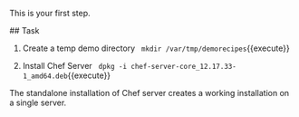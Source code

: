 This is your first step.

## Task

1. Create a temp demo directory
`
mkdir /var/tmp/demorecipes`{{execute}}

2. Install Chef Server
`
dpkg -i chef-server-core_12.17.33-1_amd64.deb`{{execute}}

The standalone installation of Chef server creates a working installation on a single server.


